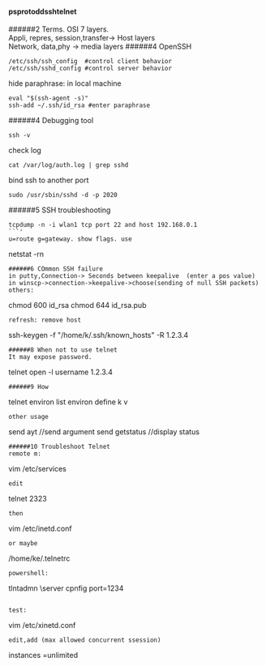 #### psprotoddsshtelnet
######2 Terms.
OSI 7 layers.  
Appli, repres, session,transfer-> Host layers  
Network, data,phy -> media layers
######4 OpenSSH
```
/etc/ssh/ssh_config  #control client behavior
/etc/ssh/sshd_config #control server behavior
```
hide paraphrase: in local machine
```
eval "$(ssh-agent -s)"
ssh-add ~/.ssh/id_rsa #enter paraphrase
```
######4 Debugging tool
```
ssh -v
```
check log
```
cat /var/log/auth.log | grep sshd
```
bind ssh to another port
```
sudo /usr/sbin/sshd -d -p 2020
```
######5 SSH troubleshooting
```
tcpdump -n -i wlan1 tcp port 22 and host 192.168.0.1
```'
u=route g=gateway. show flags. use
```
netstat -rn
```
######6 COmmon SSH failure  
in putty,Connection-> Seconds between keepalive  (enter a pos value)  
in winscp->connection->keepalive->choose(sending of null SSH packets)  
others:
```
chmod 600 id_rsa
chmod 644 id_rsa.pub
```
refresh: remove host
```
ssh-keygen -f "/home/k/.ssh/known_hosts" -R 1.2.3.4
```
######8 When not to use telnet
It may expose password.
```
telnet
open -l username 1.2.3.4
```
######9 How
```
telnet
environ list
environ define k v
```
other usage
```
send ayt //send argument
send getstatus //display status
```
######10 Troubleshoot Telnet
remote m:
```
vim /etc/services
```
edit
```
telnet 2323
```
then
```
vim /etc/inetd.conf
```
or maybe
```
/home/ke/.telnetrc
```
powershell:
```
tlntadmn \\server cpnfig port=1234
```

test:
```
vim /etc/xinetd.conf
```
edit,add (max allowed concurrent ssession)
```
instances =unlimited
```

